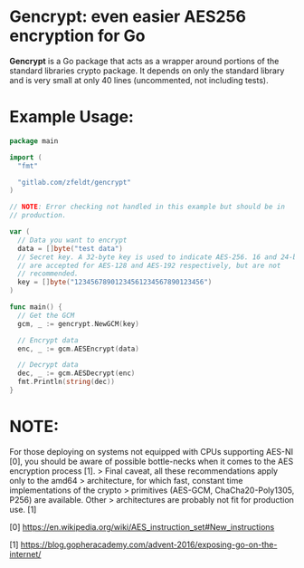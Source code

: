 <h1>Gencrypt: even easier AES256 encryption for Go</h1>

**Gencrypt** is a Go package that acts as a wrapper around portions of the
standard libraries crypto package.  It depends on only the standard library and
is very small at only 40 lines (uncommented, not including tests).

<h1>Example Usage:</h1>

```go
package main

import (
  "fmt"

  "gitlab.com/zfeldt/gencrypt"
)

// NOTE: Error checking not handled in this example but should be in
// production.

var (
  // Data you want to encrypt
  data = []byte("test data")
  // Secret key. A 32-byte key is used to indicate AES-256. 16 and 24-byte keys
  // are accepted for AES-128 and AES-192 respectively, but are not
  // recommended.
  key = []byte("12345678901234561234567890123456")
)

func main() {
  // Get the GCM
  gcm, _ := gencrypt.NewGCM(key)

  // Encrypt data
  enc, _ := gcm.AESEncrypt(data)

  // Decrypt data
  dec, _ := gcm.AESDecrypt(enc)
  fmt.Println(string(dec))
}
```

<h1>NOTE:</h1> For those deploying on systems not equipped with CPUs supporting
AES-NI [0], you should be aware of possible bottle-necks when it comes to
the AES encryption process [1].
> Final caveat, all these recommendations apply only to the amd64
> architecture, for which fast, constant time implementations of the crypto
> primitives (AES-GCM, ChaCha20-Poly1305, P256) are available. Other
> architectures are probably not fit for production use. [1]

[0] https://en.wikipedia.org/wiki/AES_instruction_set#New_instructions

[1] https://blog.gopheracademy.com/advent-2016/exposing-go-on-the-internet/
